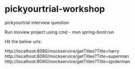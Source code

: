 # pickyourtrial-workshop
pickyourtrial interview  question

Run moview project using cmd -  mvn spring-boot:run

Hit the below uris:

http://localhost:8080/mockservice/getTitles?Title=harry
http://localhost:8080/mockservice/getTitles?Title=superman
http://localhost:8080/mockservice/getTitles?Title=spiderman



